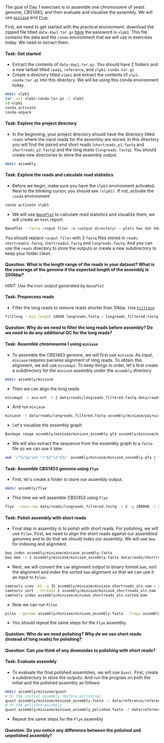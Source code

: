 The goal of Day 1 exercises is to assemble one chromosome of yeast genome, CBS1483, and then evaluate and visualize the assembly. We will use [`miniasm`](https://github.com/lh3/miniasm) and [`Flye`](https://github.com/fenderglass/Flye).

First, we need to get started with the practical environment: download the zipped file titled `data-day1.tar.gz` [here](https://surfdrive.surf.nl/files/index.php/s/tC0vjrpECjndPLl) the password is `vlpb1`. This file contains the data and the `conda` environment that we will use in exercises today. We need to extract them.

#### Task: Get started

- Extract the contents of `data-day1.tar.gz`. You should have 2 folders and a new tarball titled `reads`, `reference`, and `vlpb1-conda.tar.gz`
- Create a directory titled `vlpb1` and extract the contents of `vlp1-conda.tar.gz` into this directory. We will be using this conda environment today.

```bash
mkdir vlpb1
tar -xzf vlpb1-conda.tar.gz -C vlpb1
cd vlpb1
conda activate
conda-unpack
```

#### Task: Explore the project directory

- In the beginning, your project directory should have the directory titled `reads` where the input reads for the assembly are stored. In this directory you will find the paired end short reads (`shortreads_p1.fastq` and `shortreads_p2.fastq`) and the long reads (`longreads.fastq`). You should create new directories to store the assembly output. 

```bash
mkdir assembly
```

#### Task: Explore the reads and calculate read statistics

- Before we begin, make sure you have the `vlpb1` environment activated. Next to the blinking cursor, you should see `(vlpb1)`. If not, activate the `conda` environment

```bash
conda activate vlpb1
```

- We will use [`NanoPlot`](https://github.com/wdecoster/NanoPlot) to calculate read statistics and visualize them, we will create an `html` report.

```bash
NanoPlot --fastq <input file> -o <output directory> --plots hex dot kde
```

You should replace `<input file>` with 3 `fastq` files stored in `reads`: `shortreads1.fastq`, `shortreads2.fastq` and `longreads.fastq`. And you can use the `reads` directory to store the outputs or create a new subdirectory to keep your folder clean.

#### Question: What is the length range of the reads in your dataset? What is the coverage of the genome if the expected length of the assembly is 200kbp?

*HINT: Use the `html` output generated by `NanoPlot`*

#### Task: Preprocess reads

- Filter the long reads to remove reads shorter than 10kbp. Use [`Filtlong`](https://github.com/rrwick/Filtlong)

```bash
filtlong --min_length 10000 longreads.fastq > longreads_filtered.fastq
```

#### Question: Why do we need to filter the long reads before assembly? Do we need to do any additional QC for the long reads?

#### Task: Assemble chromosome I using `miniasm`

- To assemble the CBS1483 genome, we will first use `miniasm`. As input, `miniasm` requires pairwise alignment of long reads. To obtain this alignment, we will use `minimap2`. To keep things in order, let's first create a subdirectory for the `miniasm` assembly under the `assembly` directory

```bash
mkdir assembly/miniasm
```

- Then we can align the long reads
  
```bash
minimap2 -x ava-ont -t 2 data/reads/longreads_filtered.fastq data/reads/longreads_filtered.fastq > assembly/miniasm/pairwise_longread_alignment.paf
```

- And run `miniasm`
  
```bash
miniasm -f data/reads/longreads_filtered.fastq assembly/miniasm/pairwise_longread_alignment.paf > assembly/miniasm/miniasm_assembly.gfa
```

- Let's visualize the assembly graph
  
```bash
Bandage image assembly/miniasm/miniasm_assembly.gfa assembly/miniasm/miniasm_assembly.jpg
```

- We will also extract the sequence from the assembly graph to a `fasta` file so we can use it later
  
```bash
awk '/^S/{print ">"$2"\n"$3}' assembly/miniasm/miniasm_assembly.gfa | fold > assembly/miniasm/miniasm_assembly.fasta
  ```

#### Task: Assemble CBS1453 genome using `Flye`

- First, let's create a folder to store our assembly output.
  
```bash
mkdir assembly/flye
```

- This time we will assemble CBS1453 using `Flye`
  
```bash
flye --nano-raw data/reads/longreads_filtered.fastq -t 2 -g 200000 -i 3 --asm-coverage 40 --out-dir assembly/flye
```

#### Task: Polish assembly with short reads

- Final step in assembly is to polish with short reads. For polishing, we will use `Pilon`. First, we need to align the short reads against our assembled genomes and to do that we should index our assembly. We will use `bwa` for indexing and alignment.
  
```bash
bwa index assembly/miniasm/miniasm_assembly.fasta
bwa mem -t 2 assembly/miniasm/miniasm_assembly.fasta data/reads/shortreads1.fastq reads/shortreads2.fastq > assembly/miniasm/miniasm_shortreads_aln.sam
  ```

- Next, we will convert the `sam` alignment output to binary format `bam`, sort the alignment and index the sorted `bam` alignment so that we can use it as input to `Pilon`.

```bash
samtools view -bS -q 35 assembly/miniasm/miniasm_shortreads_aln.sam > assembly/miniasm/miniasm_shortreads_aln.bam
samtools sort --threads 2 assembly/miniasm/miniasm_shortreads_aln.bam -o assembly/miniasm/miniasm_shortreads_aln.sorted.bam
samtools index assembly/miniasm/miniasm_shortreads_aln.sorted.bam
```

- Now we can run `Pilon`
  
```bash
pilon --genome assembly/miniasm/miniasm_assembly.fasta --frags assembly/miniasm/miniasm_shortreads_aln.sorted.bam --fix all --output miniasm_assembly_polished --outdir assembly/miniasm --changes --vcf > assembly/miniasm/pilon.log
```

- You should repeat the same steps for the `Flye` assembly.

#### Question: Who do we need polishing? Why do we use short reads (instead of long reads) for polishing?

#### Question: Can you think of any downsides to polishing with short reads?

#### Task: Evaluate assembly

- To evaluate the final polished assemblies, we will use `Quast`. First, create a subdirectory to store the outputs. And run the program on both the initial and the polished assembly as follows:
  
```bash
mkdir assembly/miniasm/quast
# On the initial assembly (before polishing)
quast assembly/miniasm/miniasm_assembly.fasta -r data/reference/reference_scI_CP048983.1.fasta -g data/reference/reference_scI_CP048983.1.gff -o assembly/miniasm/quast --threads 2
# On the polished assembly
quast assembly/miniasm/miniasm_assembly_polished.fasta -r data/reference/reference_scI_CP048983.1.fasta -g data/reference/reference_scI_CP048983.1.gff -o assembly/miniasm/quast --threads 2
```

- Repeat the same steps for the `Flye` assembly

#### Question: Do you notice any difference between the polished and unpolished assembly?
